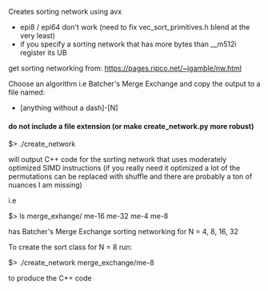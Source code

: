 Creates sorting network using avx
- epi8 / epi64 don't work (need to fix vec_sort_primitives.h blend at the very least)
- if you specify a sorting network that has more bytes than __m512i register its UB

get sorting networking from: https://pages.ripco.net/~jgamble/nw.html

Choose an algorithm i.e Batcher's Merge Exchange and copy the output to a file named:

- [anything without a dash]-[N]

#### do not include a file extension (or make create_network.py more robust)

$> ./create_network <your file>

will output C++ code for the sorting network that uses moderately optimized SIMD instructions (if you really need it optimized a lot of the permutations can be replaced with shuffle and there are probably a ton of nuances I am missing)

i.e

$> ls merge_exhange/
me-16  me-32  me-4  me-8

has Batcher's Merge Exchange sorting networking for N = 4, 8, 16, 32

To create the sort class for N = 8 run:

$> ./create_network merge_exchange/me-8 

to produce the C++ code




